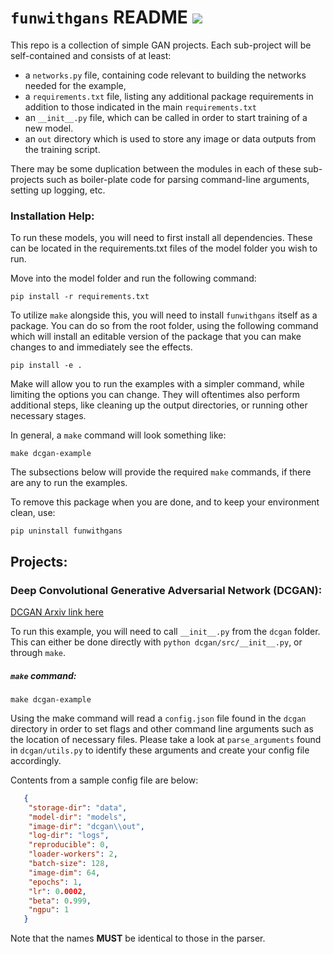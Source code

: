 # `funwithgans` README  ![](https://travis-ci.com/tylercroberts/funwithgans.svg?branch=master)

This repo is a collection of simple GAN projects. Each sub-project will be self-contained and consists of at least:
- a `networks.py` file, containing code relevant to building the networks needed for the example,
- a `requirements.txt` file, listing any additional package requirements in addition to those indicated in the main `requirements.txt` 
- an `__init__.py` file, which can be called in order to start training of a new model.
- an `out` directory which is used to store any image or data outputs from the training script.

There may be some duplication between the modules in each of these sub-projects such as boiler-plate code for parsing command-line arguments, setting up logging, etc.


### Installation Help:
To run these models, you will need to first install all dependencies.
These can be located in the requirements.txt files of the model folder you wish to run.

Move into the model folder and run the following command:

`pip install -r requirements.txt`

To utilize `make` alongside this, you will need to install `funwithgans` itself as a package.
You can do so from the root folder, using the following command which will install an editable version
of the package that you can make changes to and immediately see the effects.

`pip install -e .`

Make will allow you to run the examples with a simpler command, while limiting the options you can change.
They will oftentimes also perform additional steps, like cleaning up the output directories, 
or running other necessary stages.

In general, a `make` command will look something like:

`make dcgan-example`

The subsections below will provide the required `make` commands, if there are any to run the examples.

To remove this package when you are done, and to keep your environment clean, use:

`pip uninstall funwithgans`

## Projects:

### Deep Convolutional Generative Adversarial Network (DCGAN):

[DCGAN Arxiv link here](https://arxiv.org/abs/1511.06434)

To run this example, you will need to call `__init__.py` from the `dcgan` folder.
This can either be done directly with `python dcgan/src/__init__.py`, or through `make`. 

##### `make` command:

`make dcgan-example`

Using the make command will read a `config.json` file found in the `dcgan` directory in order to set flags 
and other command line arguments such as the location of necessary files. Please take a look at `parse_arguments` 
found in `dcgan/utils.py` to identify these arguments and create your config file accordingly.

Contents from a sample config file are below:
```json
   {
    "storage-dir": "data",
    "model-dir": "models",
    "image-dir": "dcgan\\out",
    "log-dir": "logs",
    "reproducible": 0,
    "loader-workers": 2,
    "batch-size": 128,
    "image-dim": 64,
    "epochs": 1,
    "lr": 0.0002,
    "beta": 0.999,
    "ngpu": 1
   }
```

Note that the names **MUST** be identical to those in the parser.





